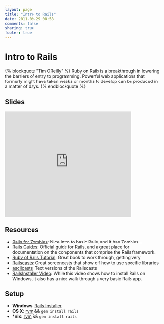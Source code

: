 ```yaml
---
layout: page
title: "Intro to Rails"
date: 2011-09-29 08:58
comments: false
sharing: true
footer: true
---
```

# Intro to Rails

{% blockquote "Tim OReilly" %}
Ruby on Rails is a breakthrough in lowering the barriers of entry to programming.
Powerful web applications that formerly might have taken weeks or months
to develop can be produced in a matter of days.
{% endblockquote %}

## Slides
<iframe src="https://docs.google.com/present/embed?id=dhkn6xbc_282rxmh2ngd" frameborder="0" width="410" height="342"></iframe>

## Resources

* [Rails for Zombies](http://railsforzombies.org/): Nice intro to basic Rails,
and it has Zombies...
* [Rails Guides](http://guides.rubyonrails.org/): Official guide for Rails, and
a great place for documentation on the components that comprise the Rails 
framework.
* [Ruby of Rails Tutorial](http://ruby.railstutorial.org/ruby-on-rails-tutorial-book):
Great book to work through, getting very 
* [Railscasts](http://railscasts.com/): Great screencasts that show off how to
use specific libraries
* [asciicasts](http://asciicasts.com/): Text versions of the Railscasts
* [RailsInstaller Video](http://vimeo.com/22353046): While this video shows how to
install Rails on Windows, it also has a nice walk through a very basic Rails
app.

## Setup

* **Windows**: [Rails Installer](http://railsinstaller.org/)
* **OS X**: [rvm](http://beginrescueend.com/rvm/install/) && `gem install
rails`
* ***nix**: [rvm](http://beginrescueend.com/rvm/install/) && `gem install
rails`


